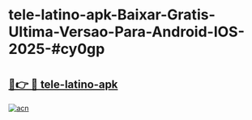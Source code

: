 # tele-latino-apk-Baixar-Gratis-Ultima-Versao-Para-Android-IOS-2025-#cy0gp

# <h2><a href="https://ainizakaria.my?title=tele-latino-apk&ref=25M">🔗👉 🔴 tele-latino-apk</a></h2>

[![acn](https://github.com/user-attachments/assets/0f9c940e-d8b0-45ae-aac7-cd30a18b3e1c)](https://ainizakaria.my?title=tele-latino-apk&ref=25M)

